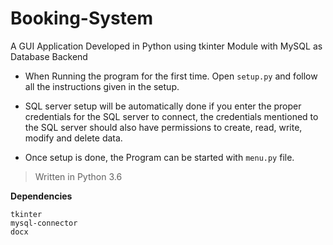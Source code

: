 # Booking-System


A GUI Application Developed in Python using tkinter Module with MySQL as Database Backend

+ When Running the program for the first time. Open ```setup.py``` and follow all the instructions given in the setup.

+ SQL server setup will be automatically done if you enter the proper credentials for the SQL server to connect, the credentials mentioned to the SQL server should also have permissions to create, read, write, modify and delete data.

+ Once setup is done, the Program can be started with ```menu.py``` file. 

>Written in Python 3.6 

**Dependencies**
```
tkinter 
mysql-connector
docx
```